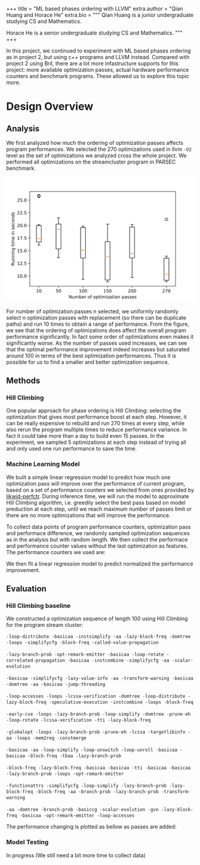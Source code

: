 +++
title = "ML based phases ordering with LLVM"
extra.author = "Qian Huang and Horace He"
extra.bio = """
Qian Huang is a junior undergraduate studying CS and Mathematics.

Horace He is a senior undergraduate studying CS and Mathematics.
"""
+++

In this project, we continued to experiment with ML based phases ordering as in project 2, but using c++ programs and LLVM instead. Compared with project 2 using Bril, there are a lot more infastructure supports for this project: more available optimization passes, actual hardware performance counters and benchmark programs. These allowed us to explore this topic more.

# Design Overview

## Analysis

We first analyzed how much the ordering of optimization passes affects program performances. We selected the 270 optimizations used in llvm `-O2` level as the set of optimizations we analyzed cross the whole project. We performed all optimizations on the streamcluster program in PARSEC benchmark.

![Performances using randomly selected passes](./w.png)

For number of optimization passes n selected, we uniformly randomly select n optimization passes with replacement (so there can be duplicate paths) and run 10 times to obtain a range of performance. From the figure, we see that the ordering of optimizations does affect the overall program performance significantly. In fact some order of optimizations even makes it significantly worse. As the number of passes used increases, we can see that the optimal performance improvement indeed increases but saturated around 100 in terms of the best optimization performances. Thus it is possible for us to find a smaller and better optimization sequence.

## Methods

### Hill Climbing

One popular approach for phase ordering is Hill Climbing: selecting the optimization that gives most performance boost at each step. However, it can be really expensive to rebuild and run 270 times at every step, while also rerun the program multiple times to reduce performance variance. In fact it could take more than a day to build even 15 passes. In the experiment, we sampled 5 optimizations at each step instead of trying all and only used one run performance to save the time.

### Machine Learning Model

We built a simple linear regression model to predict how much one optimization pass will improve over the performance of current program, based on a set of performance counters we selected from ones provided by [likwid-perfctr](https://github.com/RRZE-HPC/likwid). During inference time, we will run the model to approximate Hill Climbing algorithm, i.e. greedily select the best pass based on model preduction at each step, until we reach maximum number of passes limit or there are no more optimizations that will improve the performance.

To collect data points of program performance counters, optimization pass and performace difference, we randomly sampled optimization sequences as in the analysis but with random length. We then collect the performace and performance counter values without the last optimization as features. The performance counters we used are:

We then fit a linear regression model to predict normalized the performance improvement. 

## Evaluation

### Hill Climbing baseline

We constructed a optimization sequence of length 100 using Hill Climbing for the program stream cluster:

```
-loop-distribute -basicaa -instsimplify -aa -lazy-block-freq -domtree -loops -simplifycfg -block-freq -called-value-propagation 

-lazy-branch-prob -opt-remark-emitter -basicaa -loop-rotate -correlated-propagation -basicaa -instcombine -simplifycfg -aa -scalar-evolution 

-basicaa -simplifycfg -lazy-value-info -aa -transform-warning -basicaa -domtree -aa -basicaa -jump-threading 

-loop-accesses -loops -lcssa-verification -domtree -loop-distribute -lazy-block-freq -speculative-execution -instcombine -loops -block-freq 

-early-cse -loops -lazy-branch-prob -loop-simplify -domtree -prune-eh -loop-rotate -lcssa-verification -tti -lazy-block-freq 

-globalopt -loops -lazy-branch-prob -prune-eh -lcssa -targetlibinfo -aa -loops -mem2reg -constmerge 

-basicaa -aa -loop-simplify -loop-unswitch -loop-unroll -basicaa -basicaa -block-freq -tbaa -lazy-branch-prob 

-block-freq -lazy-block-freq -basicaa -basicaa -tti -basicaa -basicaa -lazy-branch-prob -loops -opt-remark-emitter 

-functionattrs -simplifycfg -loop-simplify -lazy-branch-prob -lazy-block-freq -block-freq -aa -branch-prob -lazy-branch-prob -transform-warning 

-aa -domtree -branch-prob -basiccg -scalar-evolution -gvn -lazy-block-freq -basicaa -opt-remark-emitter -loop-accesses
```

The performance changing is plotted as bellow as passes are added:



### Model Testing

In progress (We still need a bit more time to collect data)